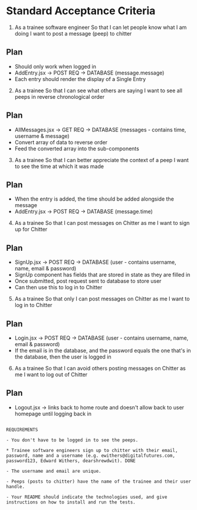 # Standard Acceptance Criteria

1. As a trainee software engineer
   So that I can let people know what I am doing
   I want to post a message (peep) to chitter

## Plan

- Should only work when logged in
- AddEntry.jsx -> POST REQ -> DATABASE (message.message)
- Each entry should render the display of a Single Entry

2. As a trainee
   So that I can see what others are saying
   I want to see all peeps in reverse chronological order

## Plan

- AllMessages.jsx -> GET REQ -> DATABASE (messages - contains time, username & message)
- Convert array of data to reverse order
- Feed the converted array into the sub-components

3. As a trainee
   So that I can better appreciate the context of a peep
   I want to see the time at which it was made

## Plan

- When the entry is added, the time should be added alongside the message
- AddEntry.jsx -> POST REQ -> DATABASE (message.time)

4. As a trainee
   So that I can post messages on Chitter as me
   I want to sign up for Chitter

## Plan

- SignUp.jsx -> POST REQ -> DATABASE (user - contains username, name, email & password)
- SignUp component has fields that are stored in state as they are filled in
- Once submitted, post request sent to database to store user
- Can then use this to log in to Chitter

5. As a trainee
   So that only I can post messages on Chitter as me
   I want to log in to Chitter

## Plan

- Login.jsx -> POST REQ -> DATABASE (user - contains username, name, email & password)
- If the email is in the database, and the password equals the one that's in the database, then the user is logged in

6. As a trainee
   So that I can avoid others posting messages on Chitter as me
   I want to log out of Chitter

## Plan

- Logout.jsx -> links back to home route and doesn't allow back to user homepage until logging back in

```

REQUIREMENTS

- You don't have to be logged in to see the peeps.

* Trainee software engineers sign up to chitter with their email, password, name and a username (e.g. ewithers@digitalfutures.com, password123, Edward Withers, dearshrewdwit). DONE

- The username and email are unique.

- Peeps (posts to chitter) have the name of the trainee and their user handle.

- Your README should indicate the technologies used, and give instructions on how to install and run the tests.
```

